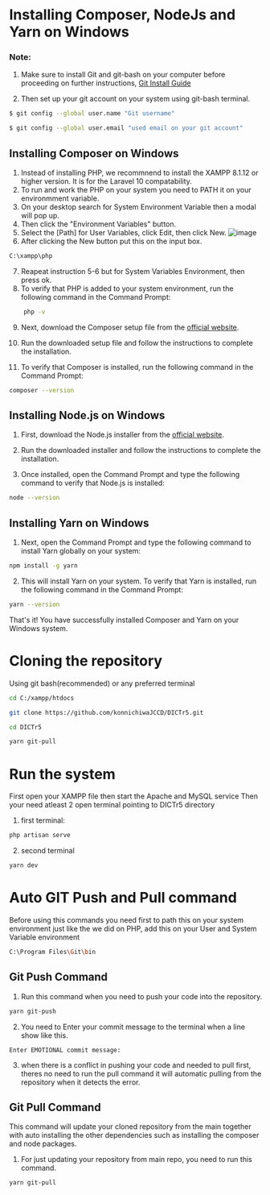 # Installing Composer, NodeJs and Yarn on Windows

### Note: 
1. Make sure to install Git and git-bash on your computer before proceeding on further instructions, [Git Install Guide](https://git-scm.com/book/en/v2/Getting-Started-Installing-Git)

2. Then set up your git account on your system using git-bash terminal. 
```bash
$ git config --global user.name "Git username"
```
```bash
$ git config --global user.email "used email on your git account"
```

## Installing Composer on Windows

1. Instead of installing PHP, we recommnend to install the XAMPP 8.1.12 or higher version. It is for the Laravel 10 compatability.
2. To run and work the PHP on your system you need to PATH it on your environmment variable.
3. On your desktop search for System Environment Variable then a modal will pop up.
4. Then click the "Environment Variables" button.
5. Select the [Path] for User Variables, click Edit, then click New.
    ![image](https://user-images.githubusercontent.com/119395442/229665114-9d6e490b-fec7-4275-9056-f4febb594d18.png)
6. After clicking the New button put this on the input box.
```bash
C:\xampp\php
```
7. Reapeat instruction 5-6 but for System Variables Environment, then press ok.
8. To verify that PHP is added to your system environment, run the following command in the Command Prompt: 
```bash
    php -v
```
9. Next, download the Composer setup file from the [official website](https://getcomposer.org/download/).

10. Run the downloaded setup file and follow the instructions to complete the installation.

11. To verify that Composer is installed, run the following command in the Command Prompt: 
```bash
composer --version
```

## Installing Node.js on Windows

1. First, download the Node.js installer from the [official website](https://nodejs.org/en/download/).

2. Run the downloaded installer and follow the instructions to complete the installation.

3. Once installed, open the Command Prompt and type the following command to verify that Node.js is installed:
```bash
node --version
```

## Installing Yarn on Windows

1. Next, open the Command Prompt and type the following command to install Yarn globally on your system: 
```bash
npm install -g yarn
```

2. This will install Yarn on your system. To verify that Yarn is installed, run the following command in the Command Prompt:
```bash
yarn --version
```

That's it! You have successfully installed Composer and Yarn on your Windows system.

# Cloning the repository
Using git bash(recommended) or any preferred terminal
```bash
cd C:/xampp/htdocs

git clone https://github.com/konnichiwaJCCD/DICTr5.git

cd DICTr5

yarn git-pull
```

# Run the system
First open your XAMPP file then start the Apache and MySQL service
Then your need atleast 2 open terminal pointing to DICTr5 directory
1. first terminal:
```bash
php artisan serve
```
2. second terminal
```bash
yarn dev
```
# Auto GIT Push and Pull command

Before using this commands you need first to path this on your system environment just like the we did on PHP,
add this on your User and System Variable environment
```bash
C:\Program Files\Git\bin
```
## Git Push Command
1. Run this command when you need to push your code into the repository. 
```bash
yarn git-push
```
2. You need to Enter your commit message to the terminal when a line show like this.
```terminal   
Enter EMOTIONAL commit message:
```
3. when there is a conflict in pushing your code and needed to pull first, theres no need to run the pull command
   it will automatic pulling from the repository when it detects the error.
   
## Git Pull Command
This command will update your cloned repository from the main together with auto installing the other
dependencies such as installing the composer and node packages.

1. For just updating your repository from main repo, you need to run this command.
```bash
yarn git-pull
```

